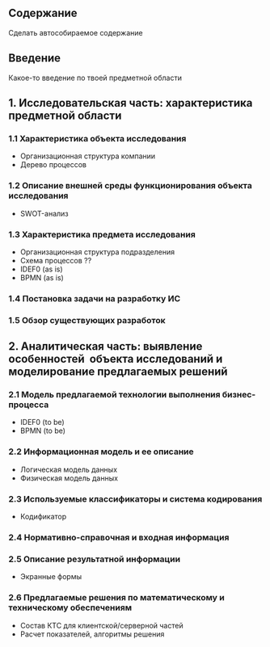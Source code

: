 ## Содержание

Сделать автособираемое содержание
## Введение

Какое-то введение по твоей предметной области

## 1. Исследовательская часть: характеристика предметной области

### 1.1 Характеристика объекта исследования
- Организационная структура компании
- Дерево процессов
### 1.2 Описание внешней среды функционирования объекта исследования
- SWOT-анализ
### 1.3 Характеристика предмета исследования
- Организационная структура подразделения
- Схема процессов ??
- IDEF0 (as is)
- BPMN (as is)
### 1.4 Постановка задачи на разработку ИС

### 1.5 Обзор существующих разработок


## 2. Аналитическая часть: выявление особенностей  объекта исследований и моделирование предлагаемых решений

### 2.1 Модель предлагаемой технологии выполнения бизнес-процесса
- IDEF0 (to be)
- BPMN (to be)
### 2.2 Информационная модель и ее описание
- Логическая модель данных
- Физическая модель данных
### 2.3 Используемые классификаторы и система кодирования
- Кодификатор
### 2.4 Нормативно-справочная и входная информация
### 2.5 Описание результатной информации
- Экранные формы
### 2.6 Предлагаемые решения по математическому и техническому обеспечениям
- Состав КТС для клиентской/серверной частей
- Расчет показателей, алгоритмы решения

